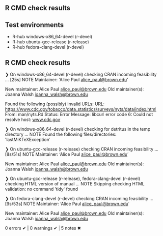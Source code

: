 ## R CMD check results

## Test environments
- R-hub windows-x86_64-devel (r-devel)
- R-hub ubuntu-gcc-release (r-release)
- R-hub fedora-clang-devel (r-devel)

## R CMD check results
❯ On windows-x86_64-devel (r-devel)
  checking CRAN incoming feasibility ... [25s] NOTE
  Maintainer: 'Alice Paul <alice_paul@brown.edu>'
  
  New maintainer:
    Alice Paul <alice_paul@brown.edu>
  Old maintainer(s):
    Joanna Walsh <joanna_walsh@brown.edu>
  
  Found the following (possibly) invalid URLs:
    URL: https://www.cdc.gov/tobacco/data_statistics/surveys/nyts/data/index.html
      From: man/nyts.Rd
      Status: Error
      Message: libcurl error code 6:
        	Could not resolve host: www.cdc.gov

❯ On windows-x86_64-devel (r-devel)
  checking for detritus in the temp directory ... NOTE
  Found the following files/directories:
    'lastMiKTeXException'

❯ On ubuntu-gcc-release (r-release)
  checking CRAN incoming feasibility ... [8s/51s] NOTE
  Maintainer: ‘Alice Paul <alice_paul@brown.edu>’
  
  New maintainer:
    Alice Paul <alice_paul@brown.edu>
  Old maintainer(s):
    Joanna Walsh <joanna_walsh@brown.edu>

❯ On ubuntu-gcc-release (r-release), fedora-clang-devel (r-devel)
  checking HTML version of manual ... NOTE
  Skipping checking HTML validation: no command 'tidy' found

❯ On fedora-clang-devel (r-devel)
  checking CRAN incoming feasibility ... [9s/53s] NOTE
  Maintainer: ‘Alice Paul <alice_paul@brown.edu>’
  
  New maintainer:
    Alice Paul <alice_paul@brown.edu>
  Old maintainer(s):
    Joanna Walsh <joanna_walsh@brown.edu>

0 errors ✔ | 0 warnings ✔ | 5 notes ✖
